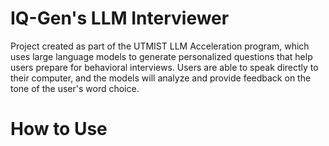 # IQ-Gen's LLM Interviewer
Project created as part of the UTMIST LLM Acceleration program, which uses large language models to generate personalized questions that help users prepare for behavioral interviews. Users are able to speak directly to their computer, and the models will analyze and provide feedback on the tone of the user's word choice.

# How to Use

